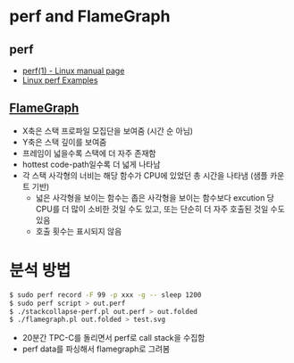 # perf and FlameGraph

## perf

- [perf(1) - Linux manual page](http://man7.org/linux/man-pages/man1/perf.1.html)
- [Linux perf Examples](http://www.brendangregg.com/perf.html)

## [FlameGraph](http://www.brendangregg.com/FlameGraphs)

- X축은 스택 프로파일 모집단을 보여줌 (시간 순 아님)
- Y축은 스택 깊이를 보여줌
- 프레임이 넓을수록 스택에 더 자주 존재함
- hottest code-path일수록 더 넓게 나타남
- 각 스택 사각형의 너비는 해당 함수가 CPU에 있었던 총 시간을 나타냄 (샘플 카운트 기반)
    - 넓은 사각형을 보이는 함수는 좁은 사각형을 보이는 함수보다 excution 당 CPU를 더 많이 소비한 것일 수도 있고, 또는 단순히 더 자주 호출된 것일 수도 있음
    - 호출 횟수는 표시되지 않음

# 분석 방법

```bash
$ sudo perf record -F 99 -p xxx -g -- sleep 1200
$ sudo perf script > out.perf
$ ./stackcollapse-perf.pl out.perf > out.folded
$ ./flamegraph.pl out.folded > test.svg
```

- 20분간 TPC-C를 돌리면서 perf로 call stack을 수집함
- perf data를 파싱해서 flamegraph로 그려봄
